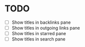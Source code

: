 # TODO

- [ ] Show titles in backlinks pane
- [ ] Show titles in outgoing links pane
- [ ] Show titles in starred pane
- [ ] Show titles in search pane
